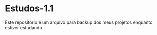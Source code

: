 # Estudos-1.1
Este repositório é um arquivo para backup dos meus projetos enquanto estiver estudando. 
